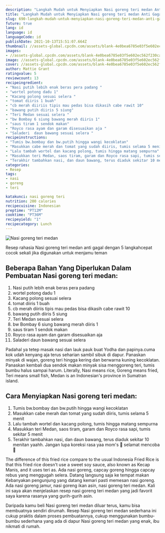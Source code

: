 ```yaml
---
description: "Langkah Mudah untuk Menyiapkan Nasi goreng teri medan Anti Gagal"
title: "Langkah Mudah untuk Menyiapkan Nasi goreng teri medan Anti Gagal"
slug: 690-langkah-mudah-untuk-menyiapkan-nasi-goreng-teri-medan-anti-gagal
future: true
lang: id
language: id
languageCode: id
publishDate: 2021-10-13T15:51:07.664Z 
thumbnail: //assets-global.cpcdn.com/assets/blank-4e0bea6785e03f5e602ec562f230caae08da540cada707380b4fe1bbebba43da.png
images:
- //assets-global.cpcdn.com/assets/blank-4e0bea6785e03f5e602ec562f230caae08da540cada707380b4fe1bbebba43da.png
image: //assets-global.cpcdn.com/assets/blank-4e0bea6785e03f5e602ec562f230caae08da540cada707380b4fe1bbebba43da.png
cover: //assets-global.cpcdn.com/assets/blank-4e0bea6785e03f5e602ec562f230caae08da540cada707380b4fe1bbebba43da.png
author: Mattie Grant
ratingvalue: 5
reviewcount: 13
recipeingredient:
- "Nasi putih lebih enak beras pera padang "
- "wortel potong dadu 1"
- "Kacang polong sesuai selera "
- "tomat diiris 1 buah"
- "cb merah diiriis tipis mau pedas bisa dikasih cabe rawit 10"
- "bawang putih diiris 5 siung"
- "Teri Medan sesuai selera "
- "bw Bombay 6 siung bawang merah diiris 1"
- "saus tiram 1 sendok makan"
- "Royco rasa ayam dan garam disesuaikan aja "
- "Saladeri  daun bawang sesuai selera "
recipeinstructions:
- "Tumis bw.bombay dan bw.putih hingga wangi kecoklatan"
- "Masukkan cabe merah dan tomat yang sudah diiris, tumis selama 5 menit"
- "Lalu tambah wortel dan kacang polong, tumis hingga matang sempurna"
- "Masukkan teri Medan, saos tiram, garam dan Royco rasa sapi, tumis sekitar 5 menit"
- "Terakhir tambahkan nasi, dan daun bawang, terus diaduk sekitar 10 menitan yaahh. Jangan lupa koreksi rasa yaa mom&#39;s 🥰 selamat mencoba 🥰"
categories:
- Resep
tags:
- nasi
- goreng
- teri

katakunci: nasi goreng teri 
nutrition: 200 calories
recipecuisine: Indonesian
preptime: "PT12M"
cooktime: "PT36M"
recipeyield: "1"
recipecategory: Lunch
---
```



![Nasi goreng teri medan](//assets-global.cpcdn.com/assets/blank-4e0bea6785e03f5e602ec562f230caae08da540cada707380b4fe1bbebba43da.png)

Resep rahasia Nasi goreng teri medan  anti gagal dengan 5 langkahcepat cocok sekali jika digunakan untuk menjamu teman

<!--inarticleads1-->

## Beberapa Bahan Yang Diperlukan Dalam Pembuatan Nasi goreng teri medan:

1. Nasi putih lebih enak beras pera padang 
1. wortel potong dadu 1
1. Kacang polong sesuai selera 
1. tomat diiris 1 buah
1. cb merah diiriis tipis mau pedas bisa dikasih cabe rawit 10
1. bawang putih diiris 5 siung
1. Teri Medan sesuai selera 
1. bw Bombay 6 siung bawang merah diiris 1
1. saus tiram 1 sendok makan
1. Royco rasa ayam dan garam disesuaikan aja 
1. Saladeri  daun bawang sesuai selera 

Padahal ya tetep masak nasi dan lauk pauk buat Yodha dan papinya.cuma kok udah kenyang aja terus seharian sambil sibuk di dapur. Panaskan minyak di wajan, goreng teri hingga kering dan berwarna kuning kecoklatan. Panaskan kembali dua sendok makan minyak sisa menggoreng teri, tumis bumbu halus sampai harum. Literally, Nasi means rice, Goreng means fried, Teri means small fish, Medan is an Indonesian&#39;s province in Sumatran island. 

<!--inarticleads2-->

## Cara Menyiapkan Nasi goreng teri medan:

1. Tumis bw.bombay dan bw.putih hingga wangi kecoklatan
1. Masukkan cabe merah dan tomat yang sudah diiris, tumis selama 5 menit
1. Lalu tambah wortel dan kacang polong, tumis hingga matang sempurna
1. Masukkan teri Medan, saos tiram, garam dan Royco rasa sapi, tumis sekitar 5 menit
1. Terakhir tambahkan nasi, dan daun bawang, terus diaduk sekitar 10 menitan yaahh. Jangan lupa koreksi rasa yaa mom&#39;s 🥰 selamat mencoba 🥰


The difference of this fried rice compare to the usual Indonesia Fried Rice is that this fried rice doesn&#39;t use a sweet soy sauce, also known as Kecap Manis, and it uses teri as. Ada nasi goreng, capcay goreng hingga capcay rebus yang menggugah selera. Datang langsung saja ke tempat makan Kebanyakan pengunjung yang datang kemari pasti memesan nasi goreng. Ada nasi goreng jamur, nasi goreng ikan asin, nasi goreng teri medan. Kali ini saya akan menjelaskan resep nasi goreng teri medan yang jadi favorit saya karena rasanya yang gurih-gurih asin. 

Daripada kamu beli  Nasi goreng teri medan  diluar terus, kamu  bisa membuatnya sendiri dirumah. Resep  Nasi goreng teri medan  sederhana ini cukup praktis dalam proses pembuatannya, cukup menggunakan bumbu-bumbu sederhana yang ada di dapur  Nasi goreng teri medan  yang enak, ibu nikmati di rumah.
